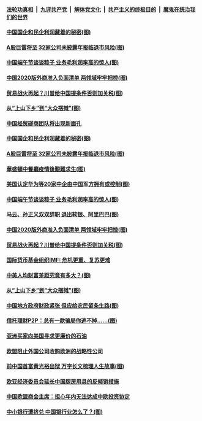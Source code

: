 

####  [法轮功真相](../../../../basic/blob/master/README.md?t=06261331) &nbsp;|&nbsp; [九评共产党](../../../../9ping.md/blob/master/README.md?t=06261331) &nbsp;|&nbsp; [解体党文化](../../../../jtdwh.md/blob/master/README.md?t=06261331)  &nbsp;|&nbsp; [共产主义的终极目的](../../../../gczydzjmd.md/blob/master/README.md?t=06261331) &nbsp;|&nbsp; [魔鬼在统治我们的世界](../../../../mgztzwmdsj.md/blob/master/README.md?t=06261331) 

#### [中国国企和民企利润藏着的秘密(图)](../pages/p5/937711.md?t=06261331) 

#### [A股巨雷将至 32家公司未披露年报临退市风险(图)](../pages/p5/937727.md?t=06261331) 

#### [中国端午节谈谈粽子 业务毛利润率高的惊人(图)](../pages/p5/937695.md?t=06261331) 

#### [中国2020版外商准入负面清单 两领域牢牢把控(图)](../pages/p5/937687.md?t=06261331) 

#### [贸易战火再起？川普给中国提条件否则加关税(图)](../pages/p5/937682.md?t=06261331) 

#### [从“上山下乡”到“大众摆摊”(图)](../pages/p5/937620.md?t=06261331) 

#### [中国经贸磋商团队将出现新面孔](../pages/p5/937736.md?t=06261331) 

#### [中国国企和民企利润藏着的秘密(图)](../pages/p5/937711.md?t=06261331) 

#### [A股巨雷将至 32家公司未披露年报临退市风险(图)](../pages/p5/937727.md?t=06261331) 

#### [華盛頓中餐廳疫情後艱難求生(图)](../pages/p5/937726.md?t=06261331) 

#### [美国认定华为等20家中企由中国军方拥有或控制(图)](../pages/p5/937724.md?t=06261331) 

#### [中国端午节谈谈粽子 业务毛利润率高的惊人(图)](../pages/p5/937695.md?t=06261331) 

#### [马云、孙正义双双辞职 退出软银、阿里巴巴(图)](../pages/p5/937690.md?t=06261331) 

#### [中国2020版外商准入负面清单 两领域牢牢把控(图)](../pages/p5/937687.md?t=06261331) 

#### [贸易战火再起？川普给中国提条件否则加关税(图)](../pages/p5/937682.md?t=06261331) 

#### [国际货币基金组织IMF: 危机更重、复苏更难](../pages/p5/937676.md?t=06261331) 

#### [中美人均财富差距究竟有多大？(图)](../pages/p5/937633.md?t=06261331) 

#### [从“上山下乡”到“大众摆摊”(图)](../pages/p5/937620.md?t=06261331) 

#### [中国地方政府财政紧张 但应给农民留条生路(图)](../pages/p5/937593.md?t=06261331) 

#### [信托理财P2P：总有一款骗局你逃不掉……(图)](../pages/p5/937618.md?t=06261331) 

#### [亚洲买家向美国寻求更廉价的石油](../pages/p5/937608.md?t=06261331) 

#### [欧盟阻止外国公司收购欧洲的战略性公司](../pages/p5/937606.md?t=06261331) 

#### [前中国首富黄光裕出狱 万字长文梳理人生故事(图)](../pages/p5/937586.md?t=06261331) 

#### [欧亚经济委员会延长中国厨房用具的反倾销措施](../pages/p5/937582.md?t=06261331) 

#### [中国欧盟商会主席：担心年内无法达成中欧投资协定](../pages/p5/937575.md?t=06261331) 

#### [中小银行遭挤兑 中国银行业怎么了？(图)](../pages/p5/937574.md?t=06261331) 

